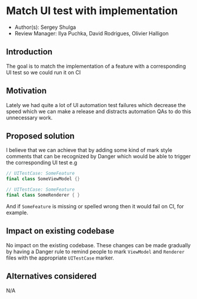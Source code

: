 # Match UI test with implementation

* Author(s): Sergey Shulga
* Review Manager: Ilya Puchka, David Rodrigues, Olivier Halligon

## Introduction

The goal is to match the implementation of a feature with a corresponding UI test so we could run it on CI

## Motivation

Lately we had quite a lot of UI automation test failures which decrease the speed which we can make a release and distracts automation QAs to do this unnecessary work.

## Proposed solution

I believe that we can achieve that by adding some kind of mark style comments that can be recognized by Danger which would  be able to trigger the corresponding UI test
e.g

```swift
// UITestCase: SomeFeature
final class SomeViewModel {}

// UITestCase: SomeFeature
final class SomeRenderer { }
```

And if `SomeFeature` is missing or spelled wrong then it would fail on CI, for example.

## Impact on existing codebase

No impact on the existing codebase. These changes can be made gradually by having a Danger rule to remind people to mark `ViewModel` and `Renderer` files with the appropriate `UITestCase` marker.

## Alternatives considered

N/A
